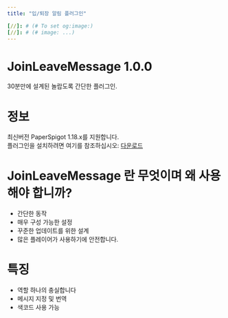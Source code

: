 ```yaml
---
title: "입/퇴장 알림 플러그인"

[//]: # (# To set og:image:)
[//]: # (# image: ...)
---
```


# JoinLeaveMessage 1.0.0

30분만에 설계된 놀랍도록 간단한 플러그인.    


# 정보
최신버전 PaperSpigot 1.18.x를 지원합니다.  
플러그인을 설치하려면 여기를 참조하십시오: [다운로드](https://github.com/IngGameTeam/inggame/releases/download/latest/inggame-JoinLeaveMessage.jar)

# JoinLeaveMessage 란 무엇이며 왜 사용해야 합니까?
- 간단한 동작
- 매우 구성 가능한 설정
- 꾸준한 업데이트를 위한 설계
- 많은 플레이어가 사용하기에 안전합니다.

# 특징
- 역할 하나의 충실합니다
- 메시지 지정 및 번역
- 색코드 사용 가능
